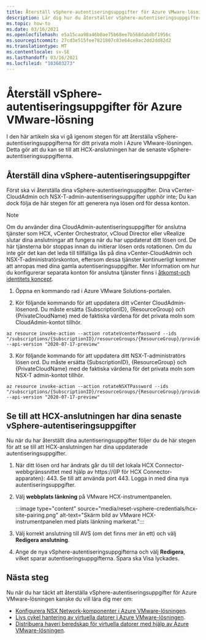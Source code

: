 ```yaml
---
title: Återställ vSphere-autentiseringsuppgifter för Azure VMware-lösning
description: Lär dig hur du återställer vSphere-autentiseringsuppgifter för ditt privata moln i Azure VMware-lösningen och se till att HCX-anslutningen har de senaste vSphere-autentiseringsuppgifterna.
ms.topic: how-to
ms.date: 03/16/2021
ms.openlocfilehash: e5a15caa98a46b0ae75b68ee7b568dabdbf1956c
ms.sourcegitcommit: 27cd3e515fee7821807c03e64ce8ac2dd2dd82d2
ms.translationtype: MT
ms.contentlocale: sv-SE
ms.lasthandoff: 03/16/2021
ms.locfileid: "103603273"
---
```

# <a name="reset-vsphere-credentials-for-azure-vmware-solution"></a>Återställ vSphere-autentiseringsuppgifter för Azure VMware-lösning

I den här artikeln ska vi gå igenom stegen för att återställa vSphere-autentiseringsuppgifterna för ditt privata moln i Azure VMware-lösningen. Detta gör att du kan se till att HCX-anslutningen har de senaste vSphere-autentiseringsuppgifterna.

## <a name="reset-your-vsphere-credentials"></a>Återställ dina vSphere-autentiseringsuppgifter

 Först ska vi återställa dina vSphere-autentiseringsuppgifter. Dina vCenter-CloudAdmin och NSX-T-admin-autentiseringsuppgifter upphör inte; Du kan dock följa de här stegen för att generera nya lösen ord för dessa konton.

> [!NOTE]
> Om du använder dina CloudAdmin-autentiseringsuppgifter för anslutna tjänster som HCX, vCenter Orchestrator, vCloud Director eller vRealize slutar dina anslutningar att fungera när du har uppdaterat ditt lösen ord.  De här tjänsterna bör stoppas innan du initierar lösen ords rotationen.  Om du inte gör det kan det leda till tillfälliga lås på dina vCenter-CloudAdmin och NSX-T-administratörskonton, eftersom dessa tjänster kontinuerligt kommer att anropas med dina gamla autentiseringsuppgifter.  Mer information om hur du konfigurerar separata konton för anslutna tjänster finns i [åtkomst-och identitets koncept](https://docs.microsoft.com/azure/azure-vmware/concepts-identity).

1. Öppna en kommando rad i Azure VMware Solutions-portalen.

2. Kör följande kommando för att uppdatera ditt vCenter CloudAdmin-lösenord.  Du måste ersätta {SubscriptionID}, {ResourceGroup} och {PrivateCloudName} med de faktiska värdena för det privata moln som CloudAdmin-kontot tillhör.

```
az resource invoke-action --action rotateVcenterPassword --ids "/subscriptions/{SubscriptionID}/resourceGroups/{ResourceGroup}/providers/Microsoft.AVS/privateClouds/{PrivateCloudName}" --api-version "2020-07-17-preview"
```
          
3. Kör följande kommando för att uppdatera ditt NSX-T-administratörs lösen ord. Du måste ersätta {SubscriptionID}, {ResourceGroup} och {PrivateCloudName} med de faktiska värdena för det privata moln som NSX-T admin-kontot tillhör.

```
az resource invoke-action --action rotateNSXTPassword --ids "/subscriptions/{SubscriptionID}/resourceGroups/{ResourceGroup}/providers/Microsoft.AVS/privateClouds/{PrivateCloudName}" --api-version "2020-07-17-preview"
```

## <a name="ensure-the-hcx-connector-has-your-latest-vsphere-credentials"></a>Se till att HCX-anslutningen har dina senaste vSphere-autentiseringsuppgifter

Nu när du har återställt dina autentiseringsuppgifter följer du de här stegen för att se till att HCX-anslutningen har dina uppdaterade autentiseringsuppgifter.

1. När ditt lösen ord har ändrats går du till det lokala HCX Connector-webbgränssnittet med hjälp av https://{IP för HCX Connector-apparaten}: 443. Se till att använda port 443. Logga in med dina nya autentiseringsuppgifter.

2. Välj **webbplats länkning** på VMware HCX-instrumentpanelen.
    
    :::image type="content" source="media/reset-vsphere-credentials/hcx-site-pairing.png" alt-text="Skärm bild av VMware HCX-instrumentpanelen med plats länkning markerat.":::
 
3. Välj korrekt anslutning till AVS (om det finns mer än ett) och välj **Redigera anslutning**.
 
4. Ange de nya vSphere-autentiseringsuppgifterna och välj **Redigera**, vilket sparar autentiseringsuppgifterna. Spara ska Visa lyckades.

## <a name="next-steps"></a>Nästa steg

Nu när du har täckt att återställa vSphere-autentiseringsuppgifter för Azure VMware-lösningen kanske du vill lära dig mer om:

- [Konfigurera NSX Network-komponenter i Azure VMware-lösningen](configure-nsx-network-components-azure-portal.md).
- [Livs cykel hantering av virtuella datorer i Azure VMware-lösningen](lifecycle-management-of-azure-vmware-solution-vms.md).
- [Distribuera haveri beredskap för virtuella datorer med hjälp av Azure VMware-lösningen](disaster-recovery-for-virtual-machines.md).
